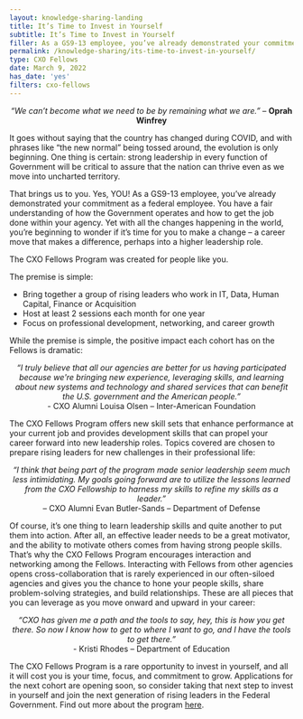 ```yaml
---
layout: knowledge-sharing-landing
title: It’s Time to Invest in Yourself
subtitle: It’s Time to Invest in Yourself
filler: As a GS9-13 employee, you’ve already demonstrated your commitment as a federal employee. You have a fair understanding of how the Government operates, and how to get the job done within your agency. The CXO Fellows Program was created for people like you.
permalink: /knowledge-sharing/its-time-to-invest-in-yourself/
type: CXO Fellows
date: March 9, 2022
has_date: 'yes'
filters: cxo-fellows
---
```


<p style="text-align:center;"><i>“We can’t become what we need to be by remaining what we are.”</i> – <b>Oprah Winfrey</b></p>

It goes without saying that the country has changed during COVID, and with phrases like “the new normal” being tossed around, the evolution is only beginning. One thing is certain: strong leadership in every function of Government will be critical to assure that the nation can thrive even as we move into uncharted territory.

That brings us to you. Yes, YOU! As a GS9-13 employee, you’ve already demonstrated your commitment as a federal employee. You have a fair understanding of how the Government operates and how to get the job done within your agency. Yet with all the changes happening in the world, you’re beginning to wonder if it’s time for you to make a change – a career move that makes a difference, perhaps into a higher leadership role.

The CXO Fellows Program was created for people like you.

The premise is simple:
- Bring together a group of rising leaders who work in IT, Data, Human Capital, Finance or Acquisition
- Host at least 2 sessions each month for one year
- Focus on professional development, networking, and career growth

While the premise is simple, the positive impact each cohort has on the Fellows is dramatic:

<p style="text-align:center;"><i>“I truly believe that all our agencies are better for us having participated because we're bringing new experience, leveraging skills, and learning about new systems and technology and shared services that can benefit the U.S. government and the American people.”</i>
<br>
- CXO Alumni Louisa Olsen – Inter-American Foundation 
</p>

The CXO Fellows Program offers new skill sets that enhance performance at your current job and provides development skills that can propel your career forward into new leadership roles. Topics covered are chosen to prepare rising leaders for new challenges in their professional life:

<p style="text-align:center;"><i>“I think that being part of the program made senior leadership seem much less intimidating.
My goals going forward are to utilize the lessons learned from the CXO Fellowship to harness my skills to refine my skills as a leader.”</i>
<br>
– CXO Alumni Evan Butler-Sands – Department of Defense
</p>

Of course, it’s one thing to learn leadership skills and quite another to put them into action. After all, an effective leader needs to be a great motivator, and the ability to motivate others comes from having strong people skills. That’s why the CXO Fellows Program encourages interaction and networking among the Fellows. Interacting with Fellows from other agencies opens cross-collaboration that is rarely experienced in our often-siloed agencies and gives you the chance to hone your people skills, share problem-solving strategies, and build relationships. These are all pieces that you can leverage as you move onward and upward in your career:

<p style="text-align:center;"><i>“CXO has given me a path and the tools to say, hey, this is how you get there. So now I know how to get to where I want to go, and I have the tools to get there.” </i>
<br>
- Kristi Rhodes – Department of Education
</p>

The CXO Fellows Program is a rare opportunity to invest in yourself, and all it will cost you is your time, focus, and commitment to grow. Applications for the next cohort are opening soon, so consider taking that next step to invest in yourself and join the next generation of rising leaders in the Federal Government. Find out more about the program <a href="{{ site.baseurl }}/cxo-fellows/">here</a>.